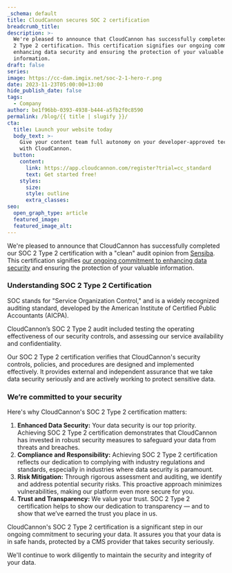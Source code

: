 ```yaml
---
_schema: default
title: CloudCannon secures SOC 2 certification
breadcrumb_title:
description: >-
  We're pleased to announce that CloudCannon has successfully completed our SOC
  2 Type 2 certification. This certification signifies our ongoing commitment to
  enhancing data security and ensuring the protection of your valuable
  information.
draft: false
series:
image: https://cc-dam.imgix.net/soc-2-1-hero-r.png
date: 2023-11-23T05:00:00+13:00
hide_publish_date: false
tags:
  - Company
author: be1f96bb-0393-4938-b444-a5fb2f0c8590
permalink: /blog/{{ title | slugify }}/
cta:
  title: Launch your website today
  body_text: >-
    Give your content team full autonomy on your developer-approved tech stack
    with CloudCannon.
  button:
    content:
      link: https://app.cloudcannon.com/register?trial=cc_standard
      text: Get started free!
    styles:
      size:
      style: outline
      extra_classes:
seo:
  open_graph_type: article
  featured_image:
  featured_image_alt:
---
```

We're pleased to announce that CloudCannon has successfully completed our SOC 2 Type 2 certification with a "clean" audit opinion from <a target="_blank" rel="noopener" href="https://sensiba.com/">Sensiba</a>. This certification signifies <a target="_blank" rel="noopener" href="/security/">our ongoing commitment to enhancing data security</a> and ensuring the protection of your valuable information.

### Understanding SOC 2 Type 2 Certification

SOC stands for "Service Organization Control," and is a widely recognized auditing standard, developed by the American Institute of Certified Public Accountants (AICPA).

CloudCannon’s SOC 2 Type 2 audit included testing the operating effectiveness of our security controls, and assessing our service availability and confidentiality.

Our SOC 2 Type 2 certification verifies that CloudCannon's security controls, policies, and procedures are designed and implemented effectively. It provides external and independent assurance that we take data security seriously and are actively working to protect sensitive data.

### We’re committed to your security

Here's why CloudCannon's SOC 2 Type 2 certification matters:

1. **Enhanced Data Security:** Your data security is our top priority. Achieving SOC 2 Type 2 certification demonstrates that CloudCannon has invested in robust security measures to safeguard your data from threats and breaches.
2. **Compliance and Responsibility:** Achieving SOC 2 Type 2 certification reflects our dedication to complying with industry regulations and standards, especially in industries where data security is paramount.
3. **Risk Mitigation:** Through rigorous assessment and auditing, we identify and address potential security risks. This proactive approach minimizes vulnerabilities, making our platform even more secure for you.
4. **Trust and Transparency:** We value your trust. SOC 2 Type 2 certification helps to show our dedication to transparency — and to show that we’ve earned the trust you place in us.

CloudCannon's SOC 2 Type 2 certification is a significant step in our ongoing commitment to securing your data. It assures you that your data is in safe hands, protected by a CMS provider that takes security seriously.

We'll continue to work diligently to maintain the security and integrity of your data.